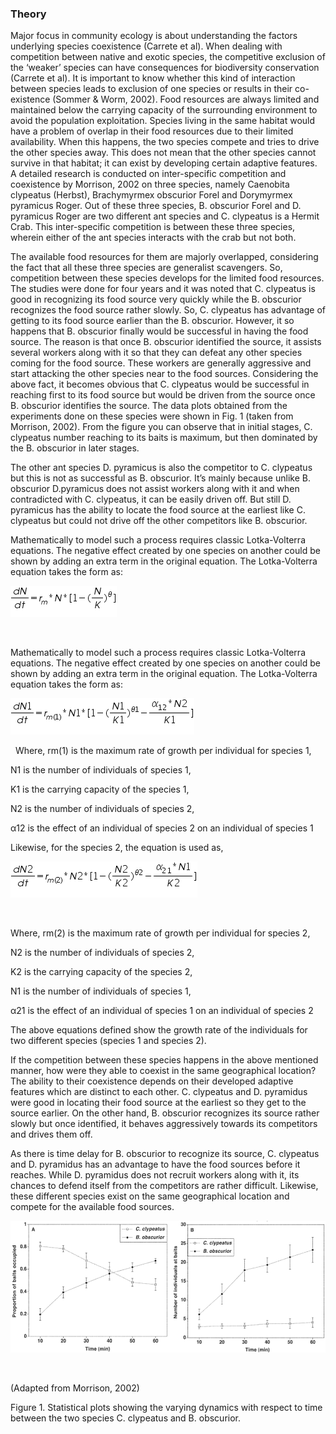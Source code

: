 ### Theory

Major focus in community ecology is about understanding the factors underlying species coexistence (Carrete et al). When dealing with competition between native and exotic species, the competitive exclusion of the ‘weaker’ species can have consequences for biodiversity conservation (Carrete et al). It is important to know whether this kind of interaction between species leads to exclusion of one species or results in their co-existence (Sommer & Worm, 2002). Food resources are always limited and maintained below the carrying capacity of the surrounding environment to avoid the population exploitation. Species living in the same habitat would have a problem of overlap in their food resources due to their limited availability. When this happens, the two species compete and tries to drive the other species away. This does not mean that the other species cannot survive in that habitat; it can exist by developing certain adaptive features. A detailed research is conducted on inter-specific competition and coexistence by Morrison, 2002 on three species, namely Caenobita clypeatus (Herbst), Brachymyrmex obscurior Forel and Dorymyrmex pyramicus Roger. Out of these three species, B. obscurior Forel and D. pyramicus Roger are two different ant species and C. clypeatus is a Hermit Crab. This inter-specific competition is between these three species, wherein either of the ant species interacts with the crab but not both.

 

The available food resources for them are majorly overlapped, considering the fact that all these three species are generalist scavengers. So, competition between these species develops for the limited food resources. The studies were done for four years and it was noted that C. clypeatus is good in recognizing its food source very quickly while the B. obscurior recognizes the food source rather slowly. So, C. clypeatus has advantage of getting to its food source earlier than the B. obscurior. However, it so happens that B. obscurior finally would be successful in having the food source. The reason is that once B. obscurior identified the source, it assists several workers along with it so that they can defeat any other species coming for the food source. These workers are generally aggressive and start attacking the other species near to the food sources. Considering the above fact, it becomes obvious that C. clypeatus would be successful in reaching first to its food source but would be driven from the source once B. obscurior identifies the source. The data plots obtained from the experiments done on these species were shown in Fig. 1 (taken from Morrison, 2002). From the figure you can observe that in initial stages, C. clypeatus number reaching to its baits is maximum, but then dominated by the B. obscurior in later stages.

 

The other ant species D. pyramicus is also the competitor to C. clypeatus but this is not as successful as B. obscurior. It’s mainly because unlike B. obscurior D.pyramicus does not assist workers along with it and when contradicted with C. clypeatus, it can be easily driven off. But still D. pyramicus has the ability to locate the food source at the earliest like C. clypeatus but could not drive off the other competitors like B. obscurior.

 

Mathematically to model such a process requires classic Lotka-Volterra equations. The negative effect created by one species on another could be shown by adding an extra term in the original equation. The Lotka-Volterra equation takes the form as:

<img src="images/1.png" title="" />

&nbsp;

Mathematically to model such a process requires classic Lotka-Volterra equations. The negative effect created by one species on another could be shown by adding an extra term in the original equation. The Lotka-Volterra equation takes the form as:

<img src="images/2.png" title="" />

&nbsp;
Where, rm(1) is the maximum rate of growth per individual for species 1,

N1 is the number of individuals of species 1,

K1 is the carrying capacity of the species 1,

N2 is the number of individuals of species 2,

α12 is the effect of an individual of species 2 on an individual of species 1

Likewise, for the species 2, the equation is used as,


<img src="images/3.png" title="" />

&nbsp;

Where, rm(2) is the maximum rate of growth per individual for species 2,

N2 is the number of individuals of species 2,

K2 is the carrying capacity of the species 2,

N1 is the number of individuals of species 1,

α21 is the effect of an individual of species 1 on an individual of species 2

 

The above equations defined show the growth rate of the individuals for two different species (species 1 and species 2).

 

If the competition between these species happens in the above mentioned manner, how were they able to coexist in the same geographical location? The ability to their coexistence depends on their developed adaptive features which are distinct to each other. C. clypeatus and D. pyramidus were good in locating their food source at the earliest so they get to the source earlier. On the other hand, B. obscurior recognizes its source rather slowly but once identified, it behaves aggressively towards its competitors and drives them off.

 

As there is time delay for B. obscurior to recognize its source, C. clypeatus and D. pyramidus has an advantage to have the food sources before it reaches. While D. pyramidus does not recruit workers along with it, its chances to defend itself from the competitors are rather difficult. Likewise, these different species exist on the same geographical location and compete for the available food sources.


<img src="images/4.png" title="" />

&nbsp;

(Adapted from Morrison, 2002)

Figure 1. Statistical plots showing the varying dynamics with respect to time between the two species C. clypeatus and B. obscurior.